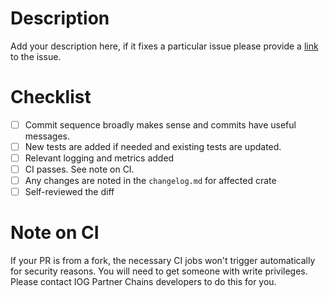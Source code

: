 # Description

Add your description here, if it fixes a particular issue please provide a
[link](https://docs.github.com/en/issues/tracking-your-work-with-issues/linking-a-pull-request-to-an-issue#linking-a-pull-request-to-an-issue-using-a-keyword=)
to the issue.

# Checklist

- [ ] Commit sequence broadly makes sense and commits have useful messages.
- [ ] New tests are added if needed and existing tests are updated.
- [ ] Relevant logging and metrics added
- [ ] CI passes. See note on CI.
- [ ] Any changes are noted in the `changelog.md` for affected crate
- [ ] Self-reviewed the diff

# Note on CI
If your PR is from a fork, the necessary CI jobs won't trigger automatically for security reasons.
You will need to get someone with write privileges.  Please contact IOG Partner Chains developers to do this
for you.

